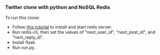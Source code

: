 <h3>Twitter clone with python and NoSQL Redis</h3>

<p>To run this clone:</p>

<ul> 
<li>Follow <a href="http://redis.io/topics/quickstart">this tutorial</a> to install and start redis server.</li>
<li>Run redis-cli, then set the values of "next_user_id", "next_post_id", and "next_reply_id".</li>
<li>Install flask.</li>
<li>Run run.py.</li>
</ul>




